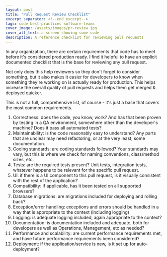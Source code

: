 ```yaml
---
layout: post
title: "Pull Request Review Checklist"
excerpt_separator: <!--end_excerpt-->
tags: code best-practices software-teams
cover_image: /assets/images/pr-review.jpg
cover_alt_text: a screen showing some code
description: A reference checklist for reviewing pull requests
---
```

In any organization, there are certain requirements that code has to meet before it's considered production ready.
I find it helpful to have an explicit documented checklist that is the base for reviewing any pull request.

<!--end_excerpt-->

Not only does this help reviewers so they don't forget to consider something, but it also makes it easier for developers to know when something they're working on is actually ready for production. This helps increase the overall quality of pull requests and helps them get merged & deployed quicker.

This is not a full, comprehensive list, of course - it's just a base that covers the most common requirements.

1. Correctness: does the code, you know, work? And has that been proven by testing in a QA environment, somewhere other than the developer's machine? Does it pass all automated tests?
2. Maintainability: is the code reasonably easy to understand? Any parts that are unclear may need refactoring, or at the very least, some documentation.
3. Coding standards: are coding standards followed? Your standards may vary, but this is where we check for naming conventions, class/method sizes, etc.
4. Tests: are the required tests present? Unit tests, integration tests, whatever happens to be relevant for the specific pull request.
5. UI: if there is a UI component to this pull request, is it visually consistent with the rest of the application?
6. Compatibility: if applicable, has it been tested on all supported browsers?
6. Database migrations: are migrations included for deploying and rolling back?
7. Exception/error handling: exceptions and errors should be handled in a way that is appropriate to the context (including logging)
8. Logging: is adequate logging included, again appropriate to the context?
9. Documentation: is documentation included and adequate, both for developers as well as Operations, Management, etc as needed?
10. Performance and scalability: are current performance requirements met, and have future performance requirements been considered?
11. Deployment: if the application/service is new, is it set up for auto-deployment?


